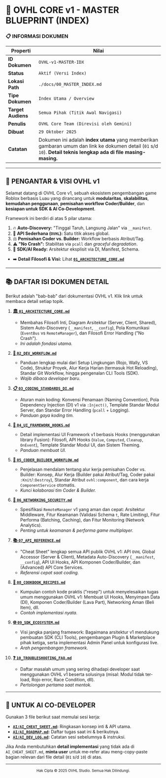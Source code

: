 # 💎 OVHL CORE v1 - MASTER BLUEPRINT (INDEX)

### 📋 INFORMASI DOKUMEN

| Properti           | Nilai                                                                                                                                                             |
| ------------------ | ----------------------------------------------------------------------------------------------------------------------------------------------------------------- |
| **ID Dokumen**     | `OVHL-v1-MASTER-IDX`                                                                                                                                              |
| **Status**         | `Aktif (Versi Index)`                                                                                                                                             |
| **Lokasi Path**    | `./docs/00_MASTER_INDEX.md`                                                                                                                                       |
| **Tipe Dokumen**   | `Index Utama / Overview`                                                                                                                                          |
| **Target Audiens** | `Semua Pihak (Titik Awal Navigasi)`                                                                                                                               |
| **Penulis**        | `OVHL Core Team (Direvisi oleh Gemini)`                                                                                                                           |
| **Dibuat**         | `29 Oktober 2025`                                                                                                                                                 |
| **Catatan**        | Dokumen ini adalah **index utama** yang memberikan gambaran umum dan link ke dokumen detail (`01` s/d `10`). **Detail teknis lengkap ada di file masing-masing.** |

---

## 🌟 PENGANTAR & VISI OVHL v1

Selamat datang di OVHL Core v1, sebuah ekosistem pengembangan game Roblox berbasis Luau yang dirancang untuk **modularitas**, **skalabilitas**, **kemudahan penggunaan**, **pemisahan workflow Coder/Builder**, dan **kesiapan untuk SDK & AI Co-Development**.

Framework ini berdiri di atas 5 pilar utama:

1.  🔥 **Auto-Discovery:** "Tinggal Taruh, Langsung Jalan" via `__manifest`.
2.  🔑 **API Sederhana (`OVHL`):** Satu titik akses global.
3.  ⚖️ **Pemisahan Coder vs. Builder:** Workflow berbasis Atribut/Tag.
4.  ⚠️ **"No Crash":** Stabilitas via `pcall` dan _graceful degradation_.
5.  🤖 **SDK/AI Ready:** Arsitektur eksplisit via DI, Manifest, Schema.

- ➡️ **Detail Filosofi & Visi:** Lihat [**`01_ARCHITECTURE_CORE.md`**](./docs/blueprint/01_ARCHITECTURE_CORE.md)

---

## 📚 DAFTAR ISI DOKUMEN DETAIL

Berikut adalah "bab-bab" dari dokumentasi OVHL v1. Klik link untuk membaca detail setiap topik.

1.  **[🏛️ `01_ARCHITECTURE_CORE.md`](./docs/blueprint/01_ARCHITECTURE_CORE.md)**

    - Membahas Filosofi Inti, Diagram Arsitektur (Server, Client, Shared), Sistem Auto-Discovery (`__manifest`, `__config`), Pola Komunikasi (`EventBus` vs `RemoteManager`), dan Filosofi Error Handling ("No Crash").
    - _Ini adalah fondasi utama._

2.  **[🚀 `02_DEV_WORKFLOW.md`](./docs/blueprint/02_DEV_WORKFLOW.md)**

    - Panduan lengkap mulai dari Setup Lingkungan (Rojo, Wally, VS Code), Struktur Proyek, Alur Kerja Harian (termasuk Hot Reloading), Standar Git Workflow, hingga pengenalan CLI Tools (SDK).
    - _Wajib dibaca developer baru._

3.  **[📋 `03_CODING_STANDARDS_DI.md`](./docs/blueprint/03_CODING_STANDARDS_DI.md)**

    - Aturan main koding: Konvensi Penamaan (Naming Convention), Pola Dependency Injection (DI) v1 via `:Inject()`, Template Standar Modul Server, dan Standar Error Handling (`pcall` + Logging).
    - _Panduan gaya koding tim._

4.  **[🎨 `04_UI_FRAMEWORK_HOOKS.md`](./docs/blueprint/04_UI_FRAMEWORK_HOOKS.md)**

    - Detail implementasi UI Framework v1 berbasis Hooks (menggunakan library Fusion): Filosofi, API Hooks (`Value`, `Computed`, `Cleanup`, `OnEvent`), Template Standar Modul UI, dan Sistem Theming.
    - _Panduan membuat UI._

5.  **[🧩 `05_CODER_BUILDER_WORKFLOW.md`](./docs/blueprint/05_CODER_BUILDER_WORKFLOW.md)**

    - Penjelasan mendalam tentang alur kerja pemisahan Coder vs. Builder: Konsep, Alur Kerja (Builder pakai Atribut/Tag, Coder pakai `:Knit`/`:Destroy`), Standar Atribut `ovhl:component`, dan cara kerja `ComponentService` otomatis.
    - _Kunci kolaborasi tim Coder & Builder._

6.  **[🔐 `06_NETWORKING_SECURITY.md`](./docs/blueprint/06_NETWORKING_SECURITY.md)**

    - Spesifikasi `RemoteManager` v1 yang aman dan cepat: Arsitektur Middleware, Fitur Keamanan (Validasi Schema `t`, Rate Limiting), Fitur Performa (Batching, Caching), dan Fitur Monitoring (Network Analytics).
    - _Penting untuk keamanan & performa game multiplayer._

7.  **[📚 `07_API_REFERENCE.md`](./docs/blueprint/07_API_REFERENCE.md)**

    - "Cheat Sheet" lengkap semua API publik OVHL v1: API `OVHL` Global Accessor (Server & Client), Metadata Auto-Discovery (`__manifest`, `__config`), API UI Hooks, API Komponen Coder/Builder, dan (Advanced) API Core Services.
    - _Referensi cepat saat coding._

8.  **[🍳 `08_COOKBOOK_RECIPES.md`](./docs/blueprint/08_COOKBOOK_RECIPES.md)**

    - Kumpulan contoh kode praktis ("resep") untuk menyelesaikan tugas umum menggunakan OVHL v1: Membuat UI Hooks, Menyimpan Data (DI), Komponen Coder/Builder (Lava Part), Networking Aman (Beli Item), dll.
    - _Contoh implementasi nyata._

9.  **[🌐 `09_SDK_ECOSYSTEM.md`](./docs/blueprint/09_SDK_ECOSYSTEM.md)**

    - Visi jangka panjang framework: Bagaimana arsitektur v1 mendukung pembuatan SDK (CLI Tools), pengembangan Plugin & Marketplace pihak ketiga, serta implementasi Admin Panel untuk konfigurasi live.
    - _Arah pengembangan framework._

10. **[❓ `10_TROUBLESHOOTING_FAQ.md`](./docs/blueprint/10_TROUBLESHOOTING_FAQ.md)**
    - Daftar masalah umum yang sering dihadapi developer saat menggunakan OVHL v1 beserta solusinya (misal: Modul tidak ter-load, Rojo error, Race Condition, dll).
    - _Pertolongan pertama saat mentok._

---

## 🤖 UNTUK AI CO-DEVELOPER

Gunakan 3 file berikut saat memulai sesi kerja:

- **[`AI/AI_CHEAT_SHEET.md`](./docs/ai_context/AI_CHEAT_SHEET.md):** Ringkasan konsep inti & API utama.
- **[`AI/AI_ROADMAP.md`](./docs/ai_context/AI_ROADMAP.md):** Daftar tugas saat ini & berikutnya.
- **[`AI/AI_DEV_LOG.md`](./docs/ai_context/AI_DEV_LOG.md):** Catatan sesi sebelumnya & instruksi.

Jika Anda membutuhkan **detail implementasi** yang tidak ada di `AI_CHEAT_SHEET.md`, **minta user** untuk me-refer atau meng-copy-paste bagian relevan dari file detail (`01` s/d `10`) di atas.

---

<p align="center">
  <small>Hak Cipta © 2025 OVHL Studio. Semua Hak Dilindungi.</small>
</p>
